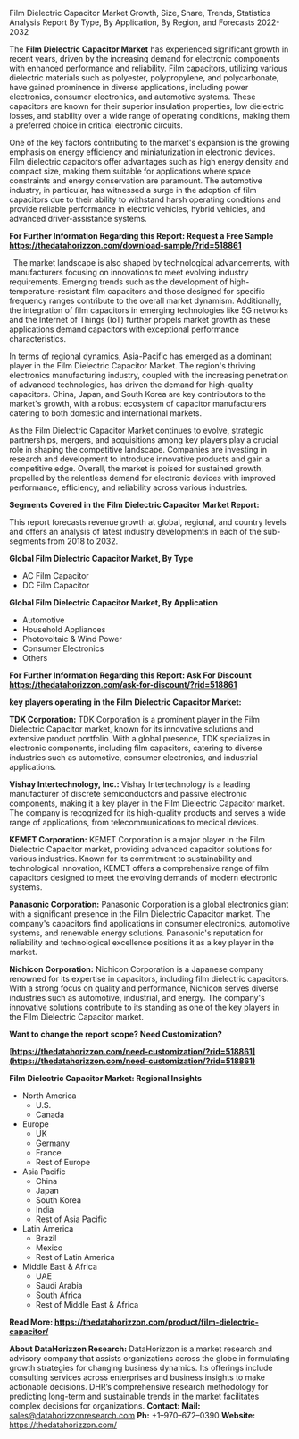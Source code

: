 ﻿Film Dielectric Capacitor Market Growth, Size, Share, Trends, Statistics Analysis Report By Type, By Application, By Region, and Forecasts 2022-2032

The **Film Dielectric Capacitor Market** has experienced significant growth in recent years, driven by the increasing demand for electronic components with enhanced performance and reliability. Film capacitors, utilizing various dielectric materials such as polyester, polypropylene, and polycarbonate, have gained prominence in diverse applications, including power electronics, consumer electronics, and automotive systems. These capacitors are known for their superior insulation properties, low dielectric losses, and stability over a wide range of operating conditions, making them a preferred choice in critical electronic circuits.

One of the key factors contributing to the market's expansion is the growing emphasis on energy efficiency and miniaturization in electronic devices. Film dielectric capacitors offer advantages such as high energy density and compact size, making them suitable for applications where space constraints and energy conservation are paramount. The automotive industry, in particular, has witnessed a surge in the adoption of film capacitors due to their ability to withstand harsh operating conditions and provide reliable performance in electric vehicles, hybrid vehicles, and advanced driver-assistance systems.

**For Further Information Regarding this Report: Request a Free Sample <https://thedatahorizzon.com/download-sample/?rid=518861>** 

` `The market landscape is also shaped by technological advancements, with manufacturers focusing on innovations to meet evolving industry requirements. Emerging trends such as the development of high-temperature-resistant film capacitors and those designed for specific frequency ranges contribute to the overall market dynamism. Additionally, the integration of film capacitors in emerging technologies like 5G networks and the Internet of Things (IoT) further propels market growth as these applications demand capacitors with exceptional performance characteristics.

In terms of regional dynamics, Asia-Pacific has emerged as a dominant player in the Film Dielectric Capacitor Market. The region's thriving electronics manufacturing industry, coupled with the increasing penetration of advanced technologies, has driven the demand for high-quality capacitors. China, Japan, and South Korea are key contributors to the market's growth, with a robust ecosystem of capacitor manufacturers catering to both domestic and international markets.

As the Film Dielectric Capacitor Market continues to evolve, strategic partnerships, mergers, and acquisitions among key players play a crucial role in shaping the competitive landscape. Companies are investing in research and development to introduce innovative products and gain a competitive edge. Overall, the market is poised for sustained growth, propelled by the relentless demand for electronic devices with improved performance, efficiency, and reliability across various industries.

**Segments Covered in the Film Dielectric Capacitor Market Report:**

This report forecasts revenue growth at global, regional, and country levels and offers an analysis of latest industry developments in each of the sub-segments from 2018 to 2032.

**Global Film Dielectric Capacitor Market, By Type**

- AC Film Capacitor
- DC Film Capacitor

**Global Film Dielectric Capacitor Market, By Application**

- Automotive
- Household Appliances
- Photovoltaic & Wind Power
- Consumer Electronics
- Others

**For Further Information Regarding this Report: Ask For Discount <https://thedatahorizzon.com/ask-for-discount/?rid=518861>** 

**key players operating in the Film Dielectric Capacitor Market:**

**TDK Corporation:** TDK Corporation is a prominent player in the Film Dielectric Capacitor market, known for its innovative solutions and extensive product portfolio. With a global presence, TDK specializes in electronic components, including film capacitors, catering to diverse industries such as automotive, consumer electronics, and industrial applications.

**Vishay Intertechnology, Inc.:** Vishay Intertechnology is a leading manufacturer of discrete semiconductors and passive electronic components, making it a key player in the Film Dielectric Capacitor market. The company is recognized for its high-quality products and serves a wide range of applications, from telecommunications to medical devices.

**KEMET Corporation:** KEMET Corporation is a major player in the Film Dielectric Capacitor market, providing advanced capacitor solutions for various industries. Known for its commitment to sustainability and technological innovation, KEMET offers a comprehensive range of film capacitors designed to meet the evolving demands of modern electronic systems.

**Panasonic Corporation:** Panasonic Corporation is a global electronics giant with a significant presence in the Film Dielectric Capacitor market. The company's capacitors find applications in consumer electronics, automotive systems, and renewable energy solutions. Panasonic's reputation for reliability and technological excellence positions it as a key player in the market.

**Nichicon Corporation:** Nichicon Corporation is a Japanese company renowned for its expertise in capacitors, including film dielectric capacitors. With a strong focus on quality and performance, Nichicon serves diverse industries such as automotive, industrial, and energy. The company's innovative solutions contribute to its standing as one of the key players in the Film Dielectric Capacitor market.

**Want to change the report scope? Need Customization?**

[**https://thedatahorizzon.com/need-customization/?rid=518861](https://thedatahorizzon.com/need-customization/?rid=518861)** 

**Film Dielectric Capacitor Market: Regional Insights**

- North America
  - U.S.
  - Canada
- Europe
  - UK
  - Germany
  - France
  - Rest of Europe
- Asia Pacific
  - China
  - Japan
  - South Korea
  - India
  - Rest of Asia Pacific
- Latin America
  - Brazil
  - Mexico
  - Rest of Latin America
- Middle East & Africa
  - UAE
  - Saudi Arabia
  - South Africa
  - Rest of Middle East & Africa

**Read More: <https://thedatahorizzon.com/product/film-dielectric-capacitor/>** 

**About DataHorizzon Research:**DataHorizzon is a market research and advisory company that assists organizations across the globe in formulating growth strategies for changing business dynamics. Its offerings include consulting services across enterprises and business insights to make actionable decisions. DHR’s comprehensive research methodology for predicting long-term and sustainable trends in the market facilitates complex decisions for organizations.**Contact:Mail:** <sales@datahorizzonresearch.com> **Ph:** +1–970–672–0390**Website:** <https://thedatahorizzon.com/> 
